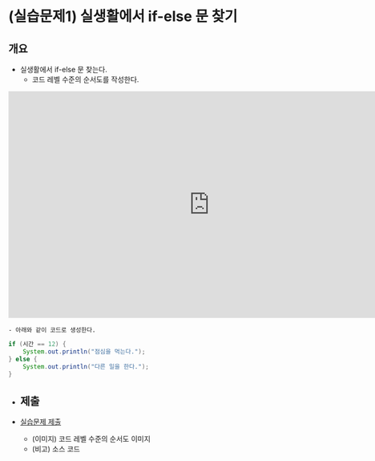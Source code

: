 
# (실습문제1) 실생활에서 if-else 문 찾기

## 개요

- 실생활에서 if-else 문 찾는다.
	- 코드 레벨 수준의 순서도를 작성한다.
<iframe style="border: 1px solid rgba(0, 0, 0, 0.1);" width="800" height="450" src="https://embed.figma.com/board/hTEIXxRgcPUEnosBuBUljg/25.03.31-%EC%84%B1%EA%B4%80-%EA%B4%80%EB%A6%AC-%ED%94%84%EB%A1%9C%EA%B7%B8%EB%9E%A8?node-id=14-194&embed-host=share" allowfullscreen></iframe>

	- 아래와 같이 코드로 생성한다.
```java
if (시간 == 12) {
    System.out.println("점심을 먹는다.");
} else {
    System.out.println("다른 일을 한다.");
}
```



- ## 제출

- [실습문제 제출](../../../Notice/실습문제%20제출.md)
	- (이미지) 코드 레벨 수준의 순서도 이미지
	- (비고) 소스 코드
